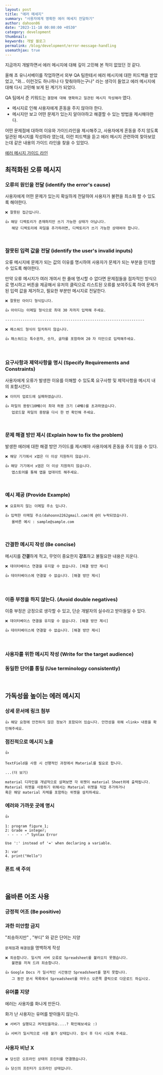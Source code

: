 ```yaml
---
layout: post
title: "에러 메세지"
summary: "사용자에게 명확한 에러 메세지 전달하기"
author: dahoon06
date: "2023-11-18 00:00:00 +0530"
category: development
thumbnail: 
keywords: 개발 블로그
permalink: /blog/development/error-message-handling
usemathjax: true
---
```


지금까지 개발하면서 에러 메시지에 대해 깊이 고민해 본 적이 없었던 것 같다.

올해 초 유니서베이를 작업하면서 외부 QA 팀한테서 에러 메시지에 대한 피드백을 받았었고, "와... 이런것도 하나하나 다 맞춰야하는구나" 라는 생각이 들었고 에러 메시지에 대해 다시 고민해 보게 된 계기가 되었다. 

QA 팀에서 준 키워드는 `결함에 대해 명확하고 일관된 메시지 작성해라` 였다. 

- 메시지로 인해 사용자에게 혼동을 주지 않아야 한다.
- 메시지만 보고 어떤 문제가 있는지 알아야하고 해결할 수 있는 방법을 제시해야한다.

어떤 문제점에 대하여 이유와 가이드라인을 제시해주고, 사용자에게 혼동을 주지 않도록 일관된 메시지를 작성하라 였는데,
이런 피드백을 듣고 에러 메시지 관련하여 찾아보았는데 같은 내용의 가이드 라인을 찾을 수 있었다.

[에러 메시지 가이드 라인](https://developers.google.com/tech-writing/error-messages)

## 최적화된 오류 메시지

### 오류의 원인을 전달 (identify the error's cause)

사용자에게 어떤 문제가 있는지 확실하게 전달하여 사용자가 불편을 최소화 할 수 있도록 해야한다.

```text
❌ 잘못된 접근입니다.

👍 해당 디렉토리가 존재하지만 쓰기 가능한 상태가 아닙니다.
   해당 디렉토리에 파일을 추가하려면, 디렉토리가 쓰기 가능한 상태여야 합니다.
```

<br/>

### 잘못된 입력 값을 전달 (identify the user's invalid inputs)

오류 메시지에 문제가 되는 값의 이유를 명시하여 사용자가 문제가 되는 부분을 인지할 수 있도록 해야한다.

만약 오류 메시지가 여러 개여서 한 줄에 명시할 수 없다면 문제점들을 점차적인 방식으로 명시하고 버튼을 제공해서 유저의 클릭으로 리스트된 오류를 보여주도록 하여 문제가 된 입력 값을 제거하고, 필요한 부분만 메시지로 전달한다.

```text
❌ 잘못된 아이디 형식입니다.

👍 아이디는 이메일 형식으로 최대 30 자까지 입력해 주세요.

----------------------------------------------------------------

❌ 패스워드 형식이 일치하지 않습니다.

👍 패스워드는 특수문자, 숫자, 글자를 포함하여 20 자 미만으로 입력해주세요.
```

<br/>

### 요구사항과 제약사항을 명시 (Specify Requirements and Constraints)

사용자에게 오류가 발생한 이유를 이해할 수 있도록 요구사항 및 제약사항을 메시지 내의 포함시킨다.

```text
❌ 이미지 업로드에 실패하였습니다.

👍 파일의 용량(10MB)이 최대 허용 크기 (4MB)를 초과하였습니다.
   업로드할 파일의 용량을 다시 한 번 확인해 주세요.
```

<br/>

### 문제 해결 방안 제시 (Explain how to fix the problem)

발생한 에러에 대한 해결 방안 가이드를 제시해야 사용자에게 혼동을 주지 않을 수 있다. 

```text
❌ 해당 기기에서 x앱은 더 이상 지원하지 않습니다.

👍 해당 기기에서 x앱은 더 이상 지원하지 않습니다.
   앱스토어를 통해 앱을 업데이트 해주세요.
```

<br/>

### 예시 제공 (Provide Example)

```text
❌ 요효하지 않는 이메일 주소 입니다.

👍 입력한 이메일 주소(dahoonn2262gmail.com)에 @이 누락되었습니다.
   올바른 예시 : sample@sample.com
```

<br/>

### 간결한 메시지 작성 (Be concise)

메시지를 **간결**하게 적고, 무엇이 중요한지 **강조**하고 불필요한 내용은 지운다.

```text
❌ 데이터베이스 연결을 유지할 수 없습니다. [해결 방안 제시]

👍 데이터베이스에 연결할 수 없습니다. [해결 방안 제시]
```

<br/>

### 이중 부정을 하지 않는다. (Avoid double negatives)

이중 부정은 긍정으로 생각할 수 있고, 단순 개발자의 실수라고 받아들일 수 있다.

```text
❌ 데이터베이스 연결을 유지할 수 없습니다. [해결 방안 제시]

👍 데이터베이스에 연결할 수 없습니다. [해결 방안 제시]
```

<br/>

### 사용자를 위한 메시지 작성 (Write for the target audience)

### 동일한 단어를 통일 (Use terminology consistently)

<br/>

## 가독성을 높이는 에러 메시지

### 상세 문서에 링크 첨부

```text
👍 해당 요청에 안전하지 않은 정보가 포함되어 있습니다. 안전성을 위해 <link> 내용을 확인해주세요.
```

### 점진적으로 메시지 노출

```text
👍

TextField을 사용 시 선행적인 과정에서 Material를 필요로 합니다.

...(더 보기)

material 디자인을 개념적으로 살펴보면 각 위젯이 material Sheet위에 출력됩니다.
Material 위젯을 사용하기 위해서는 Material 위젯을 직접 추가하거나
혹은 해당 material 자체를 포함하는 위젯을 설치하세요.
```


### 에러와 가까웃 곳에 명시

```text
👍

1: program figure_1;
2: Grade = integer;
 - - - - -^ Syntax Error

Use ':' instead of '=' when declaring a variable.

3: var
4. print("Hello")
```

### 폰트 색 주의

<br/>

## 올바른 어조 사용

### 긍정적 어조 (Be positive)

### 과한 미안함 금지

"죄송하지만" , "부디" 와 같은 단어는 지양

`문제점`과 `해결점`을 명백하게 작성

```text
❌ 죄송합니다. 일시적 서버 오류로 Spreadsheet를 불러오지 못했습니다.
   불편을 끼쳐 드려 죄송합니다.

👍 Google Docs 가 일시적인 시간동안 Spreadsheet를 열지 못합니다.
   그 동안 문서 목록에서 Spreadsheet를 마우스 오른쪽 클릭으로 다운로드 하십시오.
```

### 유머를 지양

에러는 사용자를 화나게 만든다.

화가 난 사용자는 유머를 받아들지 않는다.

```text
❌ 서버가 실행되고 켜져있을까요....? 확인해보세요 :)

👍 서버가 일시적으로 사용 불가 상태입니다. 잠시 후 다시 시도해 주세요.
```

### 사용자 비난 X

```text
❌ 당신은 오프라인 상태의 프린터를 연결했습니다.

👍 당신의 프린터가 오프라인 상태입니다.
```